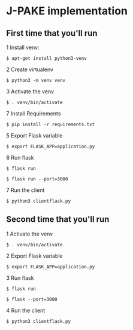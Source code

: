 # J-PAKE implementation

## First time that you'll run

1 Install venv:

    $ apt-get install python3-venv

2 Create virtualenv

    $ python3 -m venv venv

3 Activate the venv

    $ . venv/bin/activate

7 Install Requirements

    $ pip install -r requirements.txt

5 Export Flask variable

    $ export FLASK_APP=application.py

6 Run flask

    $ flask run

    $ flask run --port=3000

7 Run the client

    $ python3 clientflask.py


## Second time that you'll run

1 Activate the venv

    $ . venv/bin/activate

2 Export Flask variable

    $ export FLASK_APP=application.py

3 Run flask

    $ flask run

    $ flask --port=3000

4 Run the client

    $ python3 clientflask.py